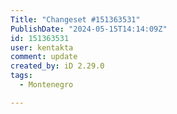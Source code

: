 ```yaml
---
Title: "Changeset #151363531"
PublishDate: "2024-05-15T14:14:09Z"
id: 151363531
user: kentakta
comment: update
created_by: iD 2.29.0
tags:
  - Montenegro

---
```

